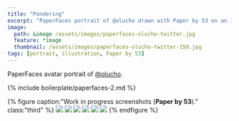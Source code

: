 ```yaml
---
title: "Pondering"
excerpt: "PaperFaces portrait of @olucho drawn with Paper by 53 on an iPad."
image: 
  path: &image /assets/images/paperfaces-olucho-twitter.jpg 
  feature: *image
  thumbnail: /assets/images/paperfaces-olucho-twitter-150.jpg
tags: [portrait, illustration, Paper by 53]
---
```


PaperFaces avatar portrait of <a href="https://twitter.com/olucho">@olucho</a>.

{% include boilerplate/paperfaces-2.md %}

{% figure caption:"Work in progress screenshots (**Paper by 53**)." class:"third" %}
[![](/assets/images/paperfaces-olucho-process-1-600.jpg)](/assets/images/paperfaces-olucho-process-1-lg.jpg)
[![](/assets/images/paperfaces-olucho-process-2-600.jpg)](/assets/images/paperfaces-olucho-process-2-lg.jpg)
[![](/assets/images/paperfaces-olucho-process-3-600.jpg)](/assets/images/paperfaces-olucho-process-3-lg.jpg)
[![](/assets/images/paperfaces-olucho-process-4-600.jpg)](/assets/images/paperfaces-olucho-process-4-lg.jpg)
[![](/assets/images/paperfaces-olucho-process-5-600.jpg)](/assets/images/paperfaces-olucho-process-5-lg.jpg)
[![](/assets/images/paperfaces-olucho-process-6-600.jpg)](/assets/images/paperfaces-olucho-process-6-lg.jpg)
{% endfigure %}
